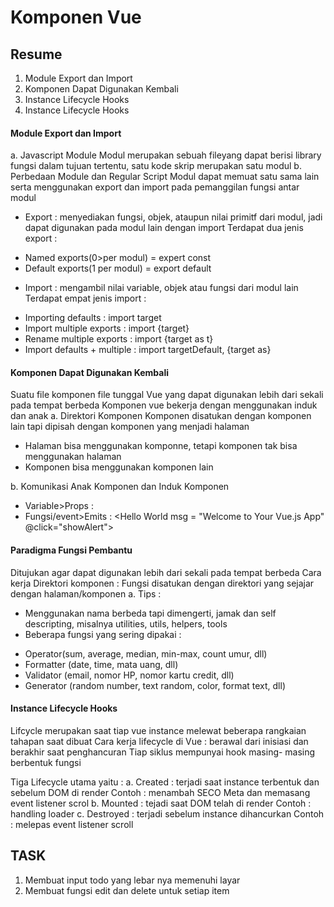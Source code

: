 # Komponen Vue

## Resume
1. Module Export dan Import
2. Komponen Dapat Digunakan Kembali
3. Instance Lifecycle Hooks
4. Instance Lifecycle Hooks



#### Module Export dan Import

a. Javascript Module
Modul merupakan sebuah fileyang dapat berisi library fungsi dalam tujuan tertentu, satu kode skrip merupakan satu modul
b. Perbedaan Module dan Regular Script
Modul dapat memuat satu sama lain serta menggunakan export dan import pada pemanggilan fungsi antar modul
- Export : menyediakan fungsi, objek, ataupun nilai primitf dari modul, jadi dapat digunakan pada modul lain dengan import
Terdapat dua jenis export :
* Named exports(0>per modul) = expert const 
* Default exports(1 per modul) = export default
- Import : mengambil nilai variable, objek atau fungsi dari modul lain
Terdapat empat jenis import :
* Importing defaults : import target
* Import multiple exports : import {target}
* Rename multiple exports : import {target as t}
* Import defaults + multiple : import targetDefault, {target as}

#### Komponen Dapat Digunakan Kembali
Suatu file komponen file tunggal Vue yang dapat digunakan lebih dari sekali pada tempat berbeda
Komponen vue bekerja dengan menggunakan induk dan anak
a. Direktori Komponen
Komponen disatukan dengan komponen lain tapi dipisah dengan komponen yang menjadi halaman
- Halaman bisa menggunakan komponne, tetapi komponen tak bisa menggunakan halaman
- Komponen bisa menggunakan komponen lain

b. Komunikasi Anak Komponen dan Induk Komponen
- Variable>Props : <Hello World msg = "Welcome to Your Vue.js App">
- Fungsi/event>Emits : <Hello World msg = "Welcome to Your Vue.js App" @click="showAlert">


#### Paradigma Fungsi Pembantu
Ditujukan agar dapat digunakan lebih dari sekali pada tempat berbeda
Cara kerja
Direktori komponen : Fungsi disatukan dengan direktori yang sejajar dengan halaman/komponen
a. Tips :
* Menggunakan nama berbeda tapi dimengerti, jamak dan self descripting, misalnya utilities, utils, helpers, tools
* Beberapa fungsi yang sering dipakai :
- Operator(sum, average, median, min-max, count umur, dll)
- Formatter (date, time, mata uang, dll)
- Validator (email, nomor HP, nomor kartu credit, dll)
- Generator (random number, text random, color, format text, dll)

#### Instance Lifecycle Hooks
Lifcycle merupakan saat tiap vue instance melewat beberapa rangkaian tahapan saat dibuat
Cara kerja lifecycle di Vue : berawal dari inisiasi dan berakhir saat penghancuran
Tiap siklus mempunyai hook masing- masing berbentuk fungsi

Tiga Lifecycle utama yaitu :
a. Created : terjadi saat instance terbentuk dan sebelum DOM di render
Contoh : menambah SECO Meta dan memasang event listener scrol
b. Mounted : tejadi saat DOM telah di render
Contoh : handling loader
c. Destroyed : terjadi sebelum instance dihancurkan
Contoh : melepas event listener scroll


## TASK
1. Membuat input todo yang lebar nya memenuhi layar
2. Membuat fungsi edit dan delete untuk setiap item










